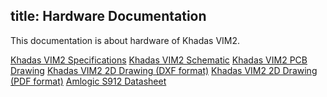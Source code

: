 title: Hardware Documentation
---

This documentation is about hardware of Khadas VIM2.

[Khadas VIM2 Specifications](https://www.mediafire.com/file/5jyw8hrq31fuo2r/VIM2_Specs.pdf)
[Khadas VIM2 Schematic](http://www.mediafire.com/file/yekw28qg918jncx/VIM2_V12_Sch.pdf)
[Khadas VIM2 PCB Drawing](https://www.mediafire.com/file/klvdv6o1qk8ud61/VIM2_V12_Silk.pdf)
[Khadas VIM2 2D Drawing (DXF format)](http://www.mediafire.com/file/5cchupqtdu9aaiz/VIM2_V12_DXF.7z)
[Khadas VIM2 2D Drawing (PDF format)](https://www.mediafire.com/file/etzocr2a2d4g8v1/VIM2_V12_DXF.pdf)
[Amlogic S912 Datasheet](http://www.mediafire.com/file/aib1ibnoxsc4j1x/S912_Datasheet_V0.220170314publicversion-Wesion.pdf)
